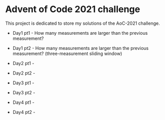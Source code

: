 # Advent of Code 2021 challenge

This project is dedicated to store my solutions of the AoC-2021 challenge.

* Day1 pt1 - How many measurements are larger than the previous measurement?
* Day1 pt2 - How many measurements are larger than the previous measurement? (three-measurement sliding window)

* Day2 pt1 -
* Day2 pt2 -

* Day3 pt1 -
* Day3 pt2 -

* Day4 pt1 -
* Day4 pt2 - 
